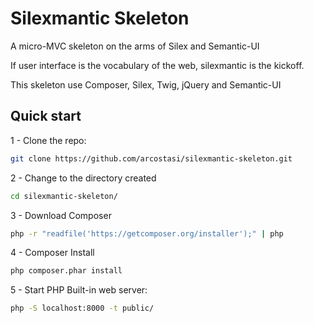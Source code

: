 Silexmantic Skeleton
=======

A micro-MVC skeleton on the arms of Silex and Semantic-UI

If user interface is the vocabulary of the web, silexmantic is the kickoff.

This skeleton use Composer, Silex, Twig, jQuery and Semantic-UI

## Quick start

1 - Clone the repo:

```bash
git clone https://github.com/arcostasi/silexmantic-skeleton.git
```

2 - Change to the directory created

```bash
cd silexmantic-skeleton/
```

3 - Download Composer

```bash
php -r "readfile('https://getcomposer.org/installer');" | php
```

4 - Composer Install

```bash
php composer.phar install
```

5 - Start PHP Built-in web server:

```bash
php -S localhost:8000 -t public/
```

